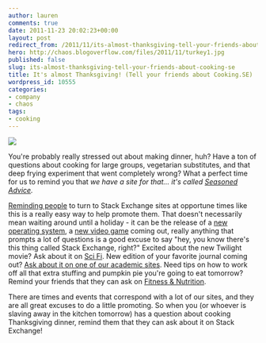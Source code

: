 ```yaml
---
author: lauren
comments: true
date: 2011-11-23 20:02:23+00:00
layout: post
redirect_from: /2011/11/its-almost-thanksgiving-tell-your-friends-about-cooking-se
hero: http://chaos.blogoverflow.com/files/2011/11/turkey1.jpg
published: false
slug: its-almost-thanksgiving-tell-your-friends-about-cooking-se
title: It's almost Thanksgiving! (Tell your friends about Cooking.SE)
wordpress_id: 10555
categories:
- company
- chaos
tags:
- cooking
---
```


[![](http://chaos.blogoverflow.com/files/2011/11/turkey1.jpg)](http://chaos.blogoverflow.com/files/2011/11/turkey1.jpg)

You're probably really stressed out about making dinner, huh? Have a ton of questions about cooking for large groups, vegetarian substitutes, and that deep frying experiment that went completely wrong? What a perfect time for us to remind you that _we have a site for that... it's called [Seasoned Advice](http://cooking.stackexchange.com/)._

[Reminding people](http://meta.cooking.stackexchange.com/questions/1252/help-promote-this-site-ask-your-thanksgiving-large-group-cooking-questions-h) to turn to Stack Exchange sites at opportune times like this is a really easy way to help promote them. That doesn't necessarily mean waiting around until a holiday - it can be the release of a [new operating system](http://meta.apple.stackexchange.com/questions/589/now-that-lion-is-out-help-promote-ask-different), a [new video game](http://skyrimvsmw3.com/) coming out, really anything that prompts a lot of questions is a good excuse to say "hey, you know there's this thing called Stack Exchange, right?" Excited about the new Twilight movie? Ask about it on [Sci Fi](http://scifi.stackexchange.com/). New edition of your favorite journal coming out? [Ask about it on one of our academic sites](http://meta.stats.stackexchange.com/questions/1002/upcoming-journal-editions-read-em-and-ask-on-the-stack-and-get-prizes). Need tips on how to work off all that extra stuffing and pumpkin pie you're going to eat tomorrow? Remind your friends that they can ask on [Fitness & Nutrition](http://fitness.stackexchange.com/).

There are times and events that correspond with a lot of our sites, and they are all great excuses to do a little promoting. So when you (or whoever is slaving away in the kitchen tomorrow) has a question about cooking Thanksgiving dinner, remind them that they can ask about it on Stack Exchange!
